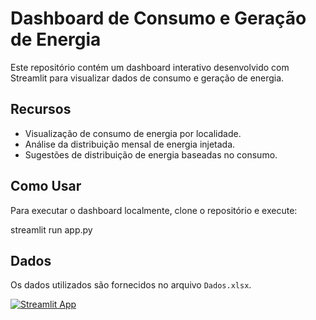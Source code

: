 # Dashboard de Consumo e Geração de Energia

Este repositório contém um dashboard interativo desenvolvido com Streamlit para visualizar dados de consumo e geração de energia.

## Recursos

- Visualização de consumo de energia por localidade.
- Análise da distribuição mensal de energia injetada.
- Sugestões de distribuição de energia baseadas no consumo.

## Como Usar

Para executar o dashboard localmente, clone o repositório e execute:

streamlit run app.py

## Dados

Os dados utilizados são fornecidos no arquivo `Dados.xlsx`.

[![Streamlit App](https://static.streamlit.io/badges/streamlit_badge_black_white.svg)](https://energia-fazenda.streamlit.app)

